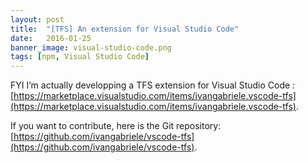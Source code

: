 ```yaml
---
layout: post
title:  "[TFS] An extension for Visual Studio Code"
date:   2016-01-25
banner_image: visual-studio-code.png
tags: [npm, Visual Studio Code]
---
```


FYI I’m actually developping a TFS extension for Visual Studio Code :<br>
[https://marketplace.visualstudio.com/items/ivangabriele.vscode-tfs](https://marketplace.visualstudio.com/items/ivangabriele.vscode-tfs).

If you want to contribute, here is the Git repository:<br>
[https://github.com/ivangabriele/vscode-tfs](https://github.com/ivangabriele/vscode-tfs).
